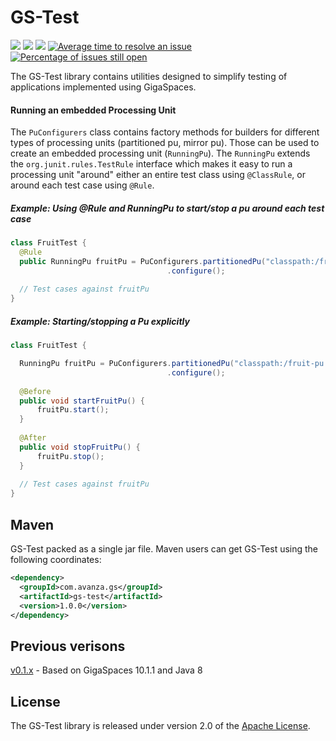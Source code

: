 # GS-Test
[![][travis img]][travis]
[![][maven img]][maven]
[![][license img]][license]
[![Average time to resolve an issue](https://isitmaintained.com/badge/resolution/AvanzaBank/gs-test.svg)](https://isitmaintained.com/project/AvanzaBank/gs-test "Average time to resolve an issue")
[![Percentage of issues still open](https://isitmaintained.com/badge/open/AvanzaBank/gs-test.svg)](https://isitmaintained.com/project/AvanzaBank/gs-test "Percentage of issues still open")

The GS-Test library contains utilities designed to simplify testing of applications implemented using GigaSpaces.

#### Running an embedded Processing Unit
The `PuConfigurers` class contains factory methods for builders for different types of processing units (partitioned pu, mirror pu). Those can be used to create an embedded processing unit (`RunningPu`). The `RunningPu` extends the `org.junit.rules.TestRule` interface which makes it easy to run a processing unit "around" either an entire test class using `@ClassRule`, or around each test case using `@Rule`.

##### Example: Using @Rule and RunningPu to start/stop a pu around each test case
```java
class FruitTest {
  @Rule
  public RunningPu fruitPu = PuConfigurers.partitionedPu("classpath:/fruit-pu.xml")
                                   .configure();
                                   
  // Test cases against fruitPu
}
```

##### Example: Starting/stopping a Pu explicitly
```java
class FruitTest {

  RunningPu fruitPu = PuConfigurers.partitionedPu("classpath:/fruit-pu.xml")
                                   .configure();
  
  @Before                                 
  public void startFruitPu() {
      fruitPu.start();
  }
  
  @After                                 
  public void stopFruitPu() {
      fruitPu.stop();
  }
                                   
  // Test cases against fruitPu
}

```

## Maven

GS-Test packed as a single jar file. Maven users can get GS-Test using the following coordinates:

```xml
<dependency>
  <groupId>com.avanza.gs</groupId>
  <artifactId>gs-test</artifactId>
  <version>1.0.0</version>
</dependency>
``` 

## Previous verisons

[v0.1.x](https://github.com/AvanzaBank/gs-test/tree/v0.1.x) - Based on GigaSpaces 10.1.1 and Java 8

## License
The GS-Test library is released under version 2.0 of the [Apache License](https://www.apache.org/licenses/LICENSE-2.0).

[travis]:https://travis-ci.org/AvanzaBank/gs-test
[travis img]:https://api.travis-ci.org/AvanzaBank/gs-test.svg

[release]:https://github.com/avanzabank/gs-test/releases
[release img]:https://img.shields.io/github/release/avanzabank/gs-test.svg

[license]:LICENSE
[license img]:https://img.shields.io/badge/License-Apache%202-blue.svg

[maven]:https://search.maven.org/#search|gav|1|g:"com.avanza.gs"
[maven img]:https://maven-badges.herokuapp.com/maven-central/com.avanza.gs/gs-test/badge.svg
